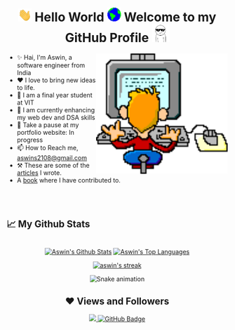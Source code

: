 <h1 align="center"> <img src="https://github.com/aswin2108/aswin2108/blob/main/Assets/Hi.gif" width="31px"> Hello World <img src="https://github.com/aswin2108/aswin2108/blob/main/Assets/Earth.gif" width="32px"> Welcome to my GitHub Profile <img src="https://github.com/aswin2108/aswin2108/blob/main/Assets/Dtf.gif" width="40px"></h1>

<!--
**aswin2108/aswin2108** is a ✨ _special_ ✨ repository because its `README.md` (this file) appears on your GitHub profile.

Here are some ideas to get you started:
https://i.gifer.com/YxA3.gif
- 🔭 I’m currently working on ...
- 🌱 I’m currently learning ...
- 👯 I’m looking to collaborate on ...
- 🤔 I’m looking for help with ...
- 💬 Ask me about ...
- 📫 How to reach me: ...
- 😄 Pronouns: ...
- ⚡ Fun fact: ...
-->
   <div>
    <img align="right" src="https://github.com/aswin2108/aswin2108/blob/main/Assets/YxA3.gif" width="300px">
  </div>
 
 * ✨ Hai, I'm Aswin, a software engineer from India </li>
 * ❤️ I love to bring new ideas to life.</li>
 * 💼 I am a final year student at VIT </li>
 * 🌱 I am currently enhancing my web dev and DSA skills </li>
 * 🧐 Take a pause at my portfolio website: In progress
 * 📫 How to Reach me, aswins2108@gmail.com </li>
 * ⚒ These are some of the [articles](https://iq.opengenus.org/author/aswin-shailajan/) I wrote. 
 * A [book](https://www.amazon.com/Master-Programming-Practical-Projects-mastery/dp/B0BVSXHK9Z) where I have contributed to.

<br><br>

## 📈 My Github Stats

  <br/>
  <div align="center">
    <a href="https://github.com/aswin2108/github-readme-stats"><img alt="Aswin's Github Stats" src="https://github-readme-stats.vercel.app/api?username=aswin2108&show_icons=true&count_private=true&theme=shades-of-purple&hide_border=true&bg_color=0D1117" /></a>
  <a href="https://github.com/aswin2108/github-readme-stats"><img alt="Aswin's Top Languages" src="https://github-readme-stats.vercel.app/api/top-langs/?username=aswin2108&langs_count=8&count_private=true&layout=compact&theme=shades-of-purple&hide_border=true&bg_color=0D1117" /></a>
  <br/>
<div>
   <div align="center">
      <p align="center">
    <a href="https://github.com/aswin2108/github-readme-streak-stats">
        <img title="🔥 Get streak stats for your profile at git.io/streak-stats" alt="aswin's streak" src="https://github-readme-streak-stats.herokuapp.com/?user=aswin2108&theme=shades-of-purple&hide_border=true&stroke=0000&background=060A0CD0"/>
    </a>
</p>
   </div>
   
   ![Snake animation](https://github.com/aswin2108/aswin2108/blob/output/github-contribution-grid-snake.svg)

## ❤ Views and Followers
<a href="https://github.com/aswin2108/github-profile-views-counter">
    <img src="https://komarev.com/ghpvc/?username=aswin2108&color=blueviolet">
</a>
<a href="https://github.com/aswin2108?tab=followers"><img src="https://img.shields.io/github/followers/aswin2108?label=Followers&style=social" alt="GitHub Badge"></a>
